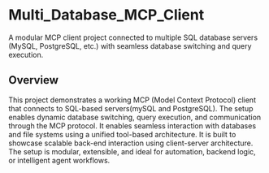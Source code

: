 # Multi_Database_MCP_Client
A modular MCP client project connected to multiple SQL database servers (MySQL, PostgreSQL, etc.) with seamless database switching and query execution.

## Overview
This project demonstrates a working MCP (Model Context Protocol) client that connects to SQL-based servers(mySQL and PostgreSQL). The setup enables dynamic database switching, query execution, and communication through the MCP protocol. It enables seamless interaction with databases and file systems using a unified tool-based architecture. It is built to showcase scalable back-end interaction using client-server architecture. The setup is modular, extensible, and ideal for automation, backend logic, or intelligent agent workflows.
